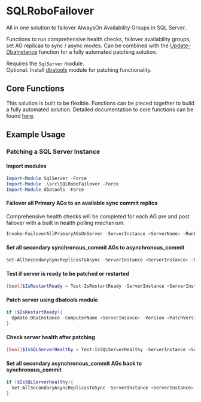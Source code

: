 # SQLRoboFailover

All in one solution to failover AlwaysOn Availability Groups in SQL Server.

Functions to run comprehensive health checks, failover availability groups, set AG replicas to sync / async modes. Can be combined with the [Update-DbaInstance](https://docs.dbatools.io/#Update-DbaInstance) function for a fully automated patching solution. 

Requires the `SqlServer` module.  
Optional: Install [dbatools](https://dbatools.io/) module for patching functionality.

## Core Functions

This solution is built to be flexible. Functions can be pieced together to build a fully automated solution. Detailed documentation to core functions can be found [here](./docs/CoreFunctions.md). 

## Example Usage

### Patching a SQL Server Instance

#### Import modules

```powershell
Import-Module SqlServer -Force
Import-Module .\src\SQLRoboFailover -Force
Import-Module dbatools -Force
```

#### Failover all Primary AGs to an available sync commit replica
Comprehensive health checks will be completed for each AG pre and post failover with a built in health polling mechanism.

```powershell
Invoke-FailoverAllPrimaryAGsOnServer -ServerInstance <ServerName> -RunPostFailoverChecks -ScriptOnly:$false -Confirm
```

#### Set all secondary synchronous_commit AGs to asynchronous_commit
```powershell
Set-AllSecondarySyncReplicasToAsync -ServerInstance <ServerInstance> -MaintainHAForAGs -ScriptOnly:$false -Confirm
```

#### Test if server is ready to be patched or restarted
```powershell
[bool]$IsRestartReady = Test-IsRestartReady -ServerInstance <ServerInstance> -Verbose
```

#### Patch server using dbatools module
```powershell
if ($IsRestartReady){
  Update-DbaInstance -ComputerName <ServerInsance> -Version <PatchVersion> -Path \\network\share
}
```

#### Check server health after patching
```powershell
[bool]$IsSQLServerHealthy = Test-IsSQLServerHealthy -ServerInstance <ServerInstance> -RunExtendedAGChecks -Verbose
```

#### Set all secondary asynchronous_commit AGs back to synchronous_commit
```powershell
if ($IsSQLServerHealthy){
  Set-AllSecondaryAsyncReplicasToSync -ServerInstance <ServerInstance> -ForceSingleSyncCopy -ScriptOnly:$false -Confirm
}
```


